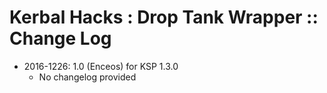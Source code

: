 # Kerbal Hacks : Drop Tank Wrapper :: Change Log

* 2016-1226: 1.0 (Enceos) for KSP 1.3.0
	+ No changelog provided
